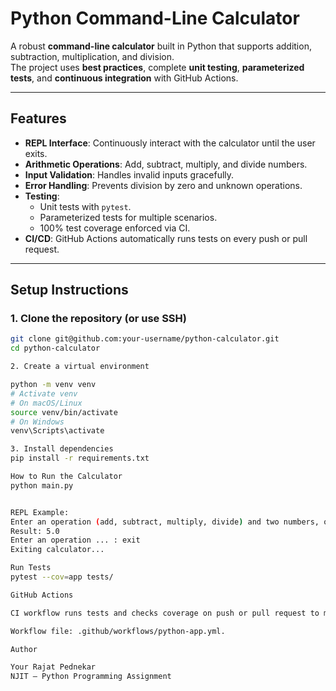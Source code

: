 # Python Command-Line Calculator

A robust **command-line calculator** built in Python that supports addition, subtraction, multiplication, and division.  
The project uses **best practices**, complete **unit testing**, **parameterized tests**, and **continuous integration** with GitHub Actions.

---

## Features

- **REPL Interface**: Continuously interact with the calculator until the user exits.
- **Arithmetic Operations**: Add, subtract, multiply, and divide numbers.
- **Input Validation**: Handles invalid inputs gracefully.
- **Error Handling**: Prevents division by zero and unknown operations.
- **Testing**: 
  - Unit tests with `pytest`.
  - Parameterized tests for multiple scenarios.
  - 100% test coverage enforced via CI.
- **CI/CD**: GitHub Actions automatically runs tests on every push or pull request.

---

## Setup Instructions

### 1. Clone the repository (or use SSH)
```bash
git clone git@github.com:your-username/python-calculator.git
cd python-calculator

2. Create a virtual environment

python -m venv venv
# Activate venv
# On macOS/Linux
source venv/bin/activate
# On Windows
venv\Scripts\activate

3. Install dependencies
pip install -r requirements.txt

How to Run the Calculator
python main.py


REPL Example:
Enter an operation (add, subtract, multiply, divide) and two numbers, or 'exit' to quit: add 2 3
Result: 5.0
Enter an operation ... : exit
Exiting calculator...

Run Tests
pytest --cov=app tests/

GitHub Actions

CI workflow runs tests and checks coverage on push or pull request to main.

Workflow file: .github/workflows/python-app.yml.

Author

Your Rajat Pednekar
NJIT – Python Programming Assignment